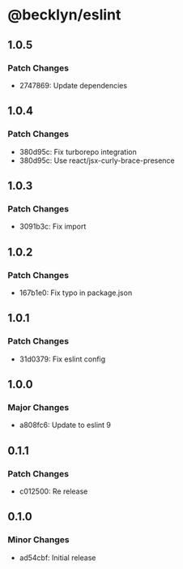 # @becklyn/eslint

## 1.0.5

### Patch Changes

- 2747869: Update dependencies

## 1.0.4

### Patch Changes

- 380d95c: Fix turborepo integration
- 380d95c: Use react/jsx-curly-brace-presence

## 1.0.3

### Patch Changes

- 3091b3c: Fix import

## 1.0.2

### Patch Changes

- 167b1e0: Fix typo in package.json

## 1.0.1

### Patch Changes

- 31d0379: Fix eslint config

## 1.0.0

### Major Changes

- a808fc6: Update to eslint 9

## 0.1.1

### Patch Changes

- c012500: Re release

## 0.1.0

### Minor Changes

- ad54cbf: Initial release
